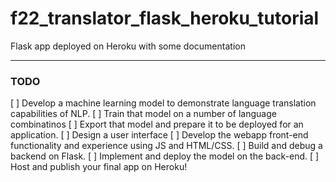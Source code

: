 # f22_translator_flask_heroku_tutorial
Flask app deployed on Heroku with some documentation

---

### TODO
[ ] Develop a machine learning model to demonstrate language translation capabilities of NLP.
[ ] Train that model on a number of language combinatinos
[ ] Export that model and prepare it to be deployed for an application.
[ ] Design a user interface
[ ] Develop the webapp front-end functionality and experience using JS and HTML/CSS.
[ ] Build and debug a backend on Flask.
[ ] Implement and deploy the model on the back-end.
[ ] Host and publish your final app on Heroku!
